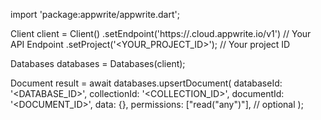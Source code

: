 import 'package:appwrite/appwrite.dart';

Client client = Client()
    .setEndpoint('https://<REGION>.cloud.appwrite.io/v1') // Your API Endpoint
    .setProject('<YOUR_PROJECT_ID>'); // Your project ID

Databases databases = Databases(client);

Document result = await databases.upsertDocument(
    databaseId: '<DATABASE_ID>',
    collectionId: '<COLLECTION_ID>',
    documentId: '<DOCUMENT_ID>',
    data: {},
    permissions: ["read("any")"], // optional
);
